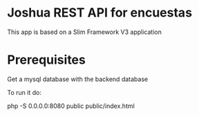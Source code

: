 # Joshua REST API for encuestas

This app is based on a Slim Framework V3 application

# Prerequisites

Get a mysql database with the backend database

To run it do: 

php -S 0.0.0.0:8080 public public/index.html
